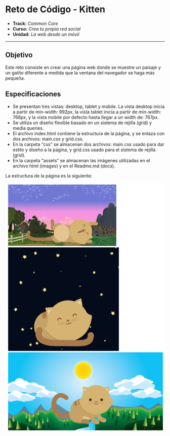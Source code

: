 # Reto de Código - Kitten

* **Track:** _Common Core_
* **Curso:** _Crea tu propia red social_
* **Unidad:** _La web desde un móvil_

***

## Objetivo

Este reto consiste en crear una página web donde se muestre un paisaje y un gatito diferente a medida que la ventana del navegador se haga más pequeña.

## Especificaciones

* Se presentan tres vistas: desktop, tablet y mobile. La vista desktop inicia a partir de min-width: 992px, la vista tablet inicia a partir de min-width: 768px, y la vista mobile por defecto hasta llegar a un width de: 767px.
* Se utiliza un diseño flexible basado en un sistema de rejilla (grid) y media queries.
* El archivo index.html contiene la estructura de la página, y se enlaza con dos archivos: main.css y grid.css.
* En la carpeta “css” se almacenan dos archivos: main.css usado para dar estilo y diseño a la página, y grid.css usado para el sistema de rejilla (grid).
* En la carpeta “assets” se almacenan las imágenes utilizadas en el archivo html (images) y en el Readme.md (docs).

La estructura de la página es la siguiente:

![vistaDesktop](assets/docs/vista.png "vista-Desktop")